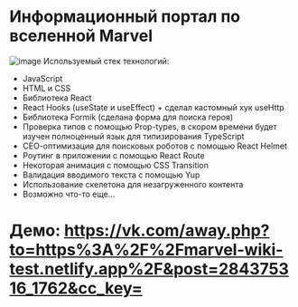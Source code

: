 # Информационный портал по вселенной Marvel
![image](https://user-images.githubusercontent.com/53238795/197896881-2872e4f2-e69e-416b-be86-9d5b9ae1041e.png)
Используемый стек технологий:
- JavaScript
- HTML и CSS
- Библиотека React
- React Hooks (useState и useEffect) + сделал кастомный хук useHttp
- Библиотека Formik (сделана форма для поиска героя)
- Проверка типов с помощью Prop-types, в скором времени будет изучен полноценный язык для типизирования TypeScript
- СЕО-оптимизация для поисковых роботов с помощью React Helmet
- Роутинг в приложении с помощью React Route
- Некоторая анимация с помощью CSS Transition
- Валидация вводимого текста с помощью Yup
- Использование скелетона для незагруженного контента
- Возможно что-то еще...
# Демо: https://vk.com/away.php?to=https%3A%2F%2Fmarvel-wiki-test.netlify.app%2F&post=284375316_1762&cc_key=
